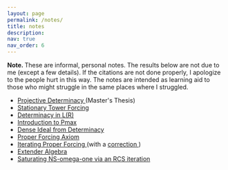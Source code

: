 ```yaml
---
layout: page
permalink: /notes/
title: notes
description:
nav: true
nav_order: 6
---
```

<b> Note. </b> These are informal, personal notes. The results below are not due to me (except a few details). If the citations are not done properly, I apologize to the people hurt in this way. The notes are intended as learning aid to those who might struggle in the same places where I struggled.

<ul>
  <li><a href="https://drive.google.com/file/d/1irjAiXHzFf7ym7XnRyciXKZ_G2AyTDSP/view?usp=sharing"> Projective Determinacy </a> (Master's Thesis) </li>
  <li><a href="https://drive.google.com/file/d/1VRXK0_VvUgR9Q3f8Rn3evPg5AIePT4iK/view?usp=drive_link"> Stationary Tower Forcing </a></li>
  <li><a href="https://drive.google.com/file/d/1len5dVIBr0muqH_D8s97_Jflf3iOnRV1/view?usp=sharing"> Determinacy in L(R) </a></li>
  <li><a href="https://drive.google.com/file/d/1BN6S94tWWgqKevD6C0vPHZzqp6ilYT7E/view?usp=drive_link"> Introduction to Pmax </a></li>
  <li><a href="https://drive.google.com/file/d/1BxbHD30KxpME7xeNnBL6O1gF-vmgRJh_/view?usp=sharing"> Dense Ideal from Determinacy </a></li>
  <li><a href="https://drive.google.com/file/d/1Ur0MlmBFJcaycMTih6fxeAAEXFBrSpuz/view?usp=drive_link"> Proper Forcing Axiom </a></li>
  <li><a href="https://drive.google.com/file/d/12fNwCy5yCFoY4UDBi1_EwZT8pNUJwSoT/view?usp=drive_link"> Iterating Proper Forcing </a> (with a <a href="https://drive.google.com/file/d/19QoTts6BHjb2eEUZlcvSASKKUdJXLoYM/view?usp=drive_link"> correction </a>) </li>
  <li><a href="https://drive.google.com/file/d/1KVVhyZvGBjkHwyvC7p1nGpPTQo0pd3kc/view?usp=drive_link"> Extender Algebra </a></li>
  <li><a href="https://drive.google.com/file/d/1BHRu7kWp1pb6124j9r4t0NABBwIVDKLD/view?usp=drive_link"> Saturating NS-omega-one via an RCS iteration </a></li>
</ul>
